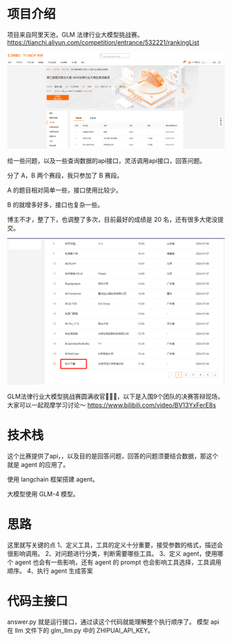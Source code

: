 # 项目介绍
项目来自阿里天池，GLM 法律行业大模型挑战赛。
https://tianchi.aliyun.com/competition/entrance/532221/rankingList

![](1.png)

给一些问题，以及一些查询数据的api接口，灵活调用api接口，回答问题。

分了 A，B 两个赛段，我只参加了 B 赛段。

A 的题目相对简单一些，接口使用比较少。

B 的就增多好多，接口也复杂一些。

博主不才，整了下，也调整了多次，目前最好的成绩是 20 名，还有很多大佬没提交。

![](2.png)

GLM法律行业大模型挑战赛圆满收官🎉🎉🎉，以下是入围9个团队的决赛答辩现场，大家可以一起观摩学习讨论～
https://www.bilibili.com/video/BV13YxFerE8s

# 技术栈
这个比赛提供了api，，以及目的是回答问题，回答的问题须要结合数据，那这个
就是 agent 的应用了。

使用 langchain 框架搭建 agent。

大模型使用 GLM-4 模型。


# 思路
这里就写关键的点
1、定义工具，工具的定义十分重要，接受参数的格式，描述会很影响调用。
2、对问题进行分类，判断需要哪些工具。
3、定义 agent，使用哪个 agent 也会有一些影响，还有 agent 的 prompt 也会影响工具选择，工具调用顺序。
4、执行 agent 生成答案

# 代码主接口
answer.py 就是运行接口，通过读这个代码就能理解整个执行顺序了。
模型 api 在 llm 文件下的 glm_llm.py 中的 ZHIPUAI_API_KEY。
